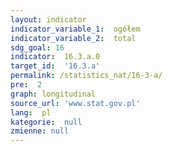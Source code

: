 ```yaml
---
layout: indicator
indicator_variable_1:  ogółem
indicator_variable_2:  total
sdg_goal: 16
indicator:  16.3.a.0
target_id:  '16.3.a'
permalink: /statistics_nat/16-3-a/
pre:  2
graph: longitudinal
source_url: 'www.stat.gov.pl'
lang:  pl
kategorie:  null
zmienne: null
---
```

